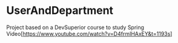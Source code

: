 # UserAndDepartment
Project based on a DevSuperior course to study Spring
Video[https://www.youtube.com/watch?v=D4frmIHAxEY&t=1193s]

